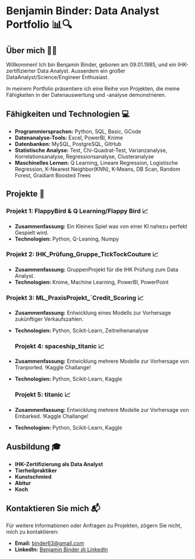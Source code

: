 # Benjamin Binder: Data Analyst Portfolio 📊🔍

## Über mich 🙋‍♂️

Willkommen! Ich bin Benjamin Binder, geboren am 09.01.1985, und ein IHK-zertifizierter Data Analyst.
Ausserdem ein großer DataAnalyst/Science/Engineer Enthusiast.

In meinem Portfolio präsentiere ich eine Reihe von Projekten, die meine Fähigkeiten in der Datenauswertung und -analyse demonstrieren.

## Fähigkeiten und Technologien 💻

- **Programmiersprachen:** Python, SQL, Basic, GCode
- **Datenanalyse-Tools:** Excel, PowerBI, Knime
- **Datenbanken:** MySQL, PostgreSQL, GitHub
- **Statistische Analyse:** Test, Chi-Quadrat-Test, Varianzanalyse, Korrelationsanalyse, Regressionsanalyse, Clusteranalyse
- **Maschinelles Lernen:** Q Learning, Lineare Regression, Logistische Regression, K-Nearest Neighbor(KNN), K-Means, DB Scan, Random Forest, Gradiant Boosted Trees

## Projekte 📁

### Projekt 1: FlappyBird & Q Learning/Flappy Bird 📈

- **Zusammenfassung:** Ein Kleines Spiel was von einer KI nahezu perfekt Gespielt wird.
- **Technologien:** Python, Q-Leaning, Numpy

### Projekt 2: IHK_Prüfung_Gruppe_TickTockCouture 📈

- **Zusammenfassung:** GruppenProjekt für die IHK Prüfung zum Data Analyst.
- **Technologien:** Knime, Machine Learning, PowerBI, PowerPoint

### Projekt 3: ML_PraxisProjekt_´Credit_Scoring 📈

- **Zusammenfassung:** Entwicklung eines Modells zur Vorhersage zukünftiger Verkaufszahlen.
- **Technologien:** Python, Scikit-Learn, Zeitreihenanalyse

  ### Projekt 4: spaceship_titanic 📈

- **Zusammenfassung:** Entwicklung mehrere Modelle zur Vorhersage von Tranported. !Kaggle Challange!
- **Technologien:** Python, Scikit-Learn, Kaggle

  ### Projekt 5: titanic 📈

- **Zusammenfassung:** Entwicklung mehrere Modelle zur Vorhersage von Embarked. !Kaggle Challange!
- **Technologien:** Python, Scikit-Learn, Kaggle

## Ausbildung 🎓

- **IHK-Zertifizierung als Data Analyst**
- **Tierheilpraktiker**
- **Kunstschmied**
- **Abitur**
- **Koch**


## Kontaktieren Sie mich 📬

Für weitere Informationen oder Anfragen zu Projekten, zögern Sie nicht, mich zu kontaktieren:

- **Email:** [binder63@gmail.com](mailto:binder63@gmail.com)
- **LinkedIn:** [Benjamin Binder @ LinkedIn](www.linkedin.com/in/benjamin-binder85)



